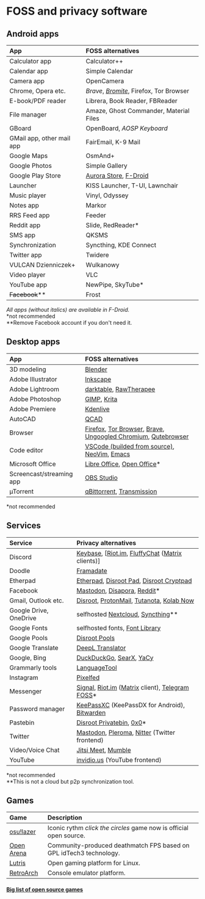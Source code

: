 # FOSS and privacy software

## Android apps
App | FOSS alternatives
:--- | :---
Calculator app | Calculator++
Calendar app | Simple Calendar
Camera app | OpenCamera
Chrome, Opera etc. | *Brave*, *[Bromite](https://www.bromite.org/)*, Firefox, Tor Browser
E-book/PDF reader | Librera, Book Reader, FBReader
File manager | Amaze, Ghost Commander, Material Files
GBoard | OpenBoard, *AOSP Keyboard*
GMail app, other mail app | FairEmail, K-9 Mail
Google Maps | OsmAnd+
Google Photos | Simple Gallery
Google Play Store | [Aurora Store](https://auroraoss.com/), [F-Droid](https://f-droid.org/)
Launcher | KISS Launcher, T-UI, Lawnchair
Music player | Vinyl, Odyssey
Notes app | Markor
RRS Feed app | Feeder
Reddit app | Slide, RedReader*
SMS app | QKSMS
Synchronization | Syncthing, KDE Connect
Twitter app | Twidere
VULCAN Dzienniczek+ | Wulkanowy
Video player | VLC
YouTube app | NewPipe, SkyTube*
~~Facebook~~** | Frost

*All apps (without italics) are available in F-Droid.*\
\*not recommended\
\*\*Remove Facebook account if you don't need it.

## Desktop apps
App | FOSS alternatives
:--- | :---
3D modeling | [Blender](https://www.blender.org/)
Adobe Illustrator | [Inkscape](https://inkscape.org)
Adobe Lightroom | [darktable](https://www.darktable.org/), [RawTherapee](https://rawtherapee.com/)
Adobe Photoshop | [GIMP](https://www.gimp.org/), [Krita](https://krita.org)
Adobe Premiere | [Kdenlive](https://kdenlive.org/)
AutoCAD | [QCAD](https://qcad.org/en/)
Browser | [Firefox](https://www.mozilla.org/en-US/exp/firefox/new/), [Tor Browser](https://torproject.org), [Brave](https://brave.com/), [Ungoogled Chromium](https://github.com/Eloston/ungoogled-chromium), [Qutebrowser](https://qutebrowser.org/)
Code editor | [VSCode (builded from source)](https://github.com/microsoft/vscode), [NeoVim](https://neovim.io/), [Emacs](https://www.gnu.org/software/emacs/)
Microsoft Office | [Libre Office](https://www.libreoffice.org/), [Open Office](https://www.openoffice.org/)*
Screencast/streaming app | [OBS Studio](https://obsproject.com/)
µTorrent | [qBittorrent](https://www.qbittorrent.org/), [Transmission](https://transmissionbt.com/)

\*not recommended

## Services
Service | Privacy alternatives
:--- | :---
Discord | [Keybase](https://keybase.io/), [[Riot.im](https://about.riot.im/), [FluffyChat](https://christianpauly.gitlab.io/fluffychat-website/) ([Matrix](https://en.wikipedia.org/wiki/Matrix_(protocol)) clients)]
Doodle | [Framadate](https://framadate.org/)
Etherpad | [Etherpad](https://etherpad.org/), [Disroot Pad](https://pad.disroot.org/), [Disroot Cryptpad](https://cryptpad.disroot.org/)
Facebook | [Mastodon](https://mastodon.social/about), [Disapora](https://joindiaspora.com/), [Reddit](https://reddit.com)*
Gmail, Outlook etc. | [Disroot](https://disroot.org), [ProtonMail](https://protonmail.com/), [Tutanota](https://www.tutanota.com/), [Kolab Now](https://kolabnow.com/)
Google Drive, OneDrive | selfhosted [Nextcloud](https://nextcloud.com/), [Syncthing](https://syncthing.net/)**
Google Fonts | selfhosted fonts, [Font Library](https://fontlibrary.org/)
Google Pools | [Disroot Pools](https://poll.disroot.org/)
Google Translate | [DeepL Translator](https://www.deepl.com/translator)
Google, Bing | [DuckDuckGo](https://duckduckgo.com), [SearX](https://search.disroot.org/), [YaCy](https://yacy.net/)
Grammarly tools | [LanguageTool](https://languagetool.org/)
Instagram | [Pixelfed](https://pixelfed.org/)
Messenger | [Signal](https://www.signal.org/), [Riot.im](https://about.riot.im/) ([Matrix](https://en.wikipedia.org/wiki/Matrix_(protocol)) client), [Telegram FOSS](https://github.com/Telegram-FOSS-Team/Telegram-FOSS)*
Password manager | [KeePassXC](https://keepassxc.org/) (KeePassDX for Android), [Bitwarden](https://bitwarden.com/)
Pastebin | [Disroot Privatebin](https://bin.disroot.org/), [0x0](http://0x0.st/)*
Twitter | [Mastodon](https://joinmastodon.org), [Pleroma](https://pleroma.social), [Nitter](https://nitter.net/) (Twitter frontend)
Video/Voice Chat | [Jitsi Meet](https://meet.jit.si/), [Mumble](https://www.mumble.com/)
YouTube | [invidio.us](https://invidio.us) (YouTube frontend)

\*not recommended\
\*\*This is not a cloud but p2p synchronization tool.

## Games
Game | Description
:--- | :---
[osu!lazer](https://github.com/ppy/osu) | Iconic rythm *click the circles* game now is official open source.
[Open Arena](http://www.openarena.ws/smfnews.php) | Community-produced deathmatch FPS based on GPL idTech3 technology.
[Lutris](https://lutris.net/) | Open gaming platform for Linux.
[RetroArch](https://www.retroarch.com/) | Console emulator platform.

#### [Big list of open source games](https://en.wikipedia.org/wiki/List_of_open-source_video_games)
